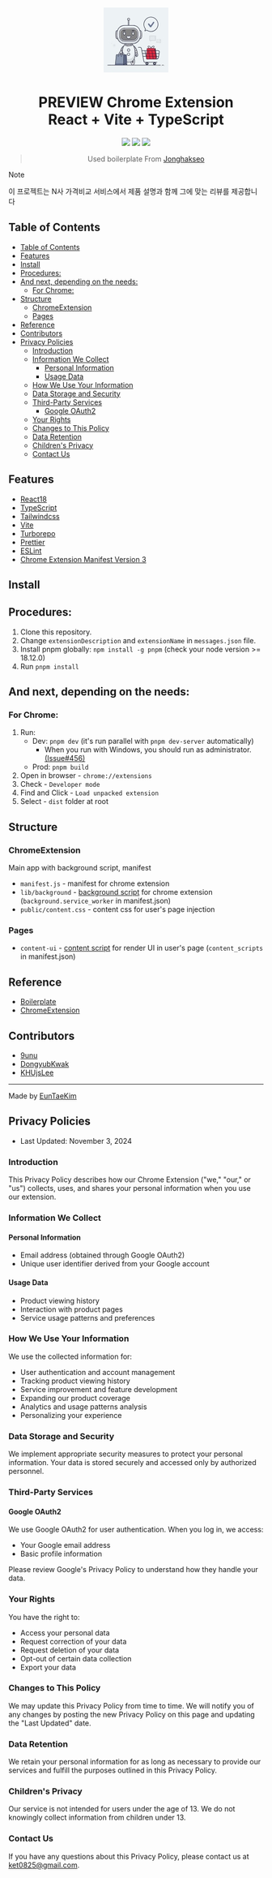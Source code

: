 <div align="center">
<img src="chrome-extension/public/icon-128.jpg" alt="logo"/>
<h1> PREVIEW Chrome Extension<br/>React + Vite + TypeScript</h1>

![](https://img.shields.io/badge/React-61DAFB?style=flat-square&logo=react&logoColor=black)
![](https://img.shields.io/badge/Typescript-3178C6?style=flat-square&logo=typescript&logoColor=white)
![](https://badges.aleen42.com/src/vitejs.svg)

> Used boilerplate From 
> [Jonghakseo](https://github.com/Jonghakseo/chrome-extension-boilerplate-react-vite)

</div>

> [!NOTE]
> 이 프로젝트는 N사 가격비교 서비스에서 제품 설명과 함께 그에 맞는 리뷰를 제공합니다

## Table of Contents

- [Table of Contents](#table-of-contents)
- [Features ](#features-)
- [Install ](#install-)
- [Procedures: ](#procedures-)
- [And next, depending on the needs:](#and-next-depending-on-the-needs)
  - [For Chrome: ](#for-chrome-)
- [Structure ](#structure-)
  - [ChromeExtension ](#chromeextension-)
  - [Pages ](#pages-)
- [Reference ](#reference-)
- [Contributors ](#contributors-)
- [Privacy Policies ](#privacy-policies-)
  - [Introduction](#introduction)
  - [Information We Collect](#information-we-collect)
    - [Personal Information](#personal-information)
    - [Usage Data](#usage-data)
  - [How We Use Your Information](#how-we-use-your-information)
  - [Data Storage and Security](#data-storage-and-security)
  - [Third-Party Services](#third-party-services)
    - [Google OAuth2](#google-oauth2)
  - [Your Rights](#your-rights)
  - [Changes to This Policy](#changes-to-this-policy)
  - [Data Retention](#data-retention)
  - [Children's Privacy](#childrens-privacy)
  - [Contact Us](#contact-us)

## Features <a name="features"></a>

- [React18](https://reactjs.org/)
- [TypeScript](https://www.typescriptlang.org/)
- [Tailwindcss](https://tailwindcss.com/)
- [Vite](https://vitejs.dev/)
- [Turborepo](https://turbo.build/repo)
- [Prettier](https://prettier.io/)
- [ESLint](https://eslint.org/)
- [Chrome Extension Manifest Version 3](https://developer.chrome.com/docs/extensions/mv3/intro/)

## Install <a name="install"></a>

## Procedures: <a name="procedures"></a>

1. Clone this repository.
2. Change `extensionDescription` and `extensionName` in `messages.json` file.
3. Install pnpm globally: `npm install -g pnpm` (check your node version >= 18.12.0)
4. Run `pnpm install`

## And next, depending on the needs:

### For Chrome: <a name="chrome"></a>

1. Run:
    - Dev: `pnpm dev` (it's run parallel with `pnpm dev-server` automatically)
        - When you run with Windows, you should run as
          administrator. [(Issue#456)](https://github.com/Jonghakseo/chrome-extension-boilerplate-react-vite/issues/456)
    - Prod: `pnpm build`
2. Open in browser - `chrome://extensions`
3. Check - `Developer mode`
4. Find and Click - `Load unpacked extension`
5. Select - `dist` folder at root

## Structure <a name="structure"></a>

### ChromeExtension <a name="chrome-extension"></a>

Main app with background script, manifest

- `manifest.js` - manifest for chrome extension
- `lib/background` - [background script](https://developer.chrome.com/docs/extensions/mv3/background_pages/) for chrome
  extension (`background.service_worker` in
  manifest.json)
- `public/content.css` - content css for user's page injection

### Pages <a name="pages"></a>

- `content-ui` - [content script](https://developer.chrome.com/docs/extensions/mv3/content_scripts/) for render UI in
  user's page (`content_scripts` in manifest.json)

## Reference <a name="reference"></a>

- [Boilerplate](https://github.com/Jonghakseo/chrome-extension-boilerplate-react-vite)
- [ChromeExtension](https://developer.chrome.com/docs/extensions/mv3/)


## Contributors <a name="contributors"></a>
- [9unu](https://github.com/9unu)
- [DongyubKwak](https://github.com/DongyubKwak)
- [KHUjsLee](https://github.com/KHUjsLee)

---
Made by [EunTaeKim](https://ket0825.tistory.com/)

## Privacy Policies <a name="privacy-policies"></a>
- Last Updated: November 3, 2024

### Introduction

This Privacy Policy describes how our Chrome Extension ("we," "our," or "us") collects, uses, and shares your personal information when you use our extension.

### Information We Collect

#### Personal Information
- Email address (obtained through Google OAuth2)
- Unique user identifier derived from your Google account

#### Usage Data
- Product viewing history
- Interaction with product pages
- Service usage patterns and preferences

### How We Use Your Information

We use the collected information for:
- User authentication and account management
- Tracking product viewing history
- Service improvement and feature development
- Expanding our product coverage
- Analytics and usage patterns analysis
- Personalizing your experience

### Data Storage and Security

We implement appropriate security measures to protect your personal information. Your data is stored securely and accessed only by authorized personnel.

### Third-Party Services

#### Google OAuth2
We use Google OAuth2 for user authentication. When you log in, we access:
- Your Google email address
- Basic profile information

Please review Google's Privacy Policy to understand how they handle your data.

### Your Rights

You have the right to:
- Access your personal data
- Request correction of your data
- Request deletion of your data
- Opt-out of certain data collection
- Export your data

### Changes to This Policy

We may update this Privacy Policy from time to time. We will notify you of any changes by posting the new Privacy Policy on this page and updating the "Last Updated" date.

### Data Retention

We retain your personal information for as long as necessary to provide our services and fulfill the purposes outlined in this Privacy Policy.

### Children's Privacy

Our service is not intended for users under the age of 13. We do not knowingly collect information from children under 13.

### Contact Us

If you have any questions about this Privacy Policy, please contact us at ket0825@gmail.com.
